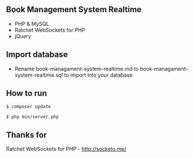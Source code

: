 ## Book Management System Realtime

- PHP & MySQL
- Ratchet WebSockets for PHP
- jQuery

## Import database
- Rename book-managament-system-realtime.md to book-managament-system-realtime.sql to import into your database

## How to run

`
  $ composer update
`

`
  $ php bin/server.php
`

## Thanks for
  Ratchet WebSockets for PHP - http://socketo.me/
